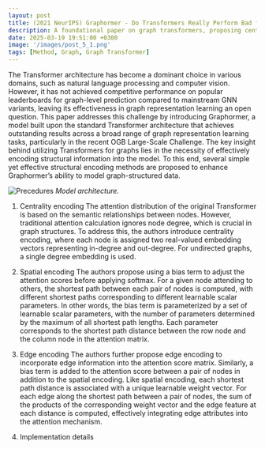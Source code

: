 ```yaml
---
layout: post
title: (2021 NeurIPS) Graphormer - Do Transformers Really Perform Bad for Graph Representation?
description: A foundational paper on graph transformers, proposing centrality encoding, positional encoding and edge encoding.
date: 2025-03-19 19:51:00 +0300
image: '/images/post_5_1.png'
tags: [Method, Graph, Graph Transformer]
---
```


The Transformer architecture has become a dominant choice in various domains, such as natural language processing and computer vision. However, it has not achieved competitive performance on popular leaderboards for graph-level prediction compared to mainstream GNN variants, leaving its effectiveness in graph representation learning an open question. This paper addresses this challenge by introducing Graphormer, a model built upon the standard Transformer architecture that achieves outstanding results across a broad range of graph representation learning tasks, particularly in the recent OGB Large-Scale Challenge. The key insight behind utilizing Transformers for graphs lies in the necessity of effectively encoding structural information into the model. To this end, several simple yet effective structural encoding methods are proposed to enhance Graphormer’s ability to model graph-structured data.

![Precedures]({{site.baseurl}}/images/post_5_1.png)
*Model architecture.*

1. Centrality encoding
The attention distribution of the original Transformer is based on the semantic relationships between nodes. However, traditional attention calculation ignores node degree, which is crucial in graph structures. To address this, the authors introduce centrality encoding, where each node is assigned two real-valued embedding vectors representing in-degree and out-degree. For undirected graphs, a single degree embedding is used.

2. Spatial encoding
The authors propose using a bias term to adjust the attention scores before applying softmax. For a given node attending to others, the shortest path between each pair of nodes is computed, with different shortest paths corresponding to different learnable scalar parameters. In other words, the bias term is parameterized by a set of learnable scalar parameters, with the number of parameters determined by the maximum of all shortest path lengths. Each parameter corresponds to the shortest path distance between the row node and the column node in the attention matrix.

3. Edge encoding
The authors further propose edge encoding to incorporate edge information into the attention score matrix. Similarly, a bias term is added to the attention score between a pair of nodes in addition to the spatial encoding. Like spatial encoding, each shortest path distance is associated with a unique learnable weight vector. For each edge along the shortest path between a pair of nodes, the sum of the products of the corresponding weight vector and the edge feature at each distance is computed, effectively integrating edge attributes into the attention mechanism.

4. Implementation details
